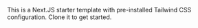 This is a Next.JS starter template with pre-installed Tailwind CSS configuration.
Clone it to get started.
